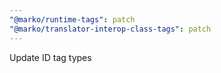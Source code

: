```yaml
---
"@marko/runtime-tags": patch
"@marko/translator-interop-class-tags": patch
---
```


Update ID tag types
